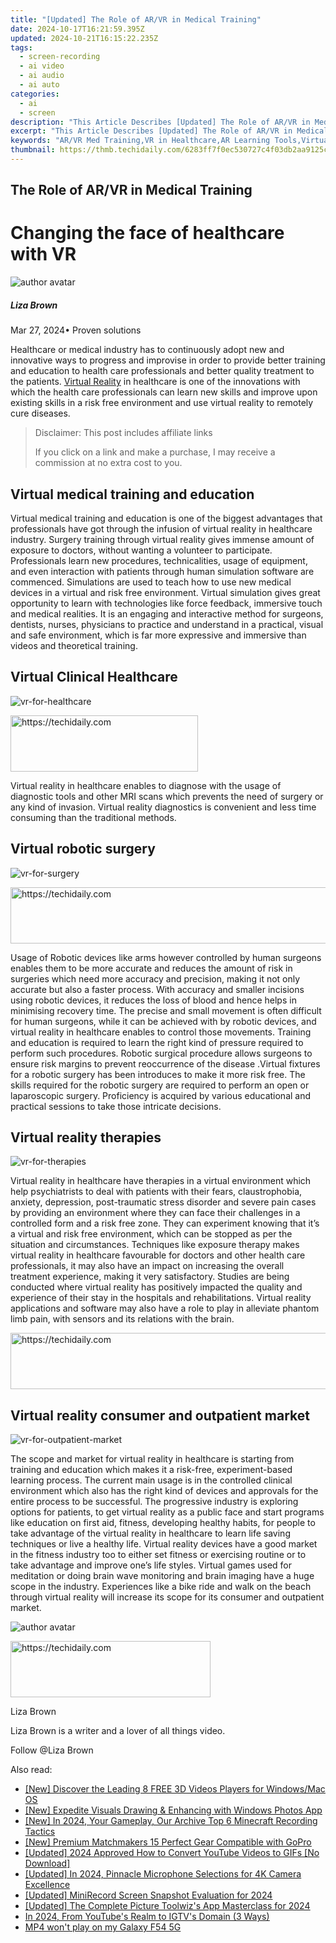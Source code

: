 ```yaml
---
title: "[Updated] The Role of AR/VR in Medical Training"
date: 2024-10-17T16:21:59.395Z
updated: 2024-10-21T16:15:22.235Z
tags: 
  - screen-recording
  - ai video
  - ai audio
  - ai auto
categories: 
  - ai
  - screen
description: "This Article Describes [Updated] The Role of AR/VR in Medical Training"
excerpt: "This Article Describes [Updated] The Role of AR/VR in Medical Training"
keywords: "AR/VR Med Training,VR in Healthcare,AR Learning Tools,Virtual Surgery Sims,Augmented Medical Practice,VR Medical Education,Immersive AR Therapy"
thumbnail: https://thmb.techidaily.com/6283ff7f0ec530727c4f03db2aa9125ca35be5851e40e3896cfafa881709bc60.png
---
```


## The Role of AR/VR in Medical Training

# Changing the face of healthcare with VR

![author avatar](https://lh5.googleusercontent.com/-AIMmjowaFs4/AAAAAAAAAAI/AAAAAAAAABc/Y5UmwDaI7HU/s250-c-k/photo.jpg)

##### Liza Brown

 Mar 27, 2024• Proven solutions

 Healthcare or medical industry has to continuously adopt new and innovative ways to progress and improvise in order to provide better training and education to health care professionals and better quality treatment to the patients. [Virtual Reality](https://tools.techidaily.com/wondershare/filmora/download/) in healthcare is one of the innovations with which the health care professionals can learn new skills and improve upon existing skills in a risk free environment and use virtual reality to remotely cure diseases.

>  Disclaimer: This post includes affiliate links
>
>  If you click on a link and make a purchase, I may receive a commission at no extra cost to you.
>

## Virtual medical training and education

 Virtual medical training and education is one of the biggest advantages that professionals have got through the infusion of virtual reality in healthcare industry. Surgery training through virtual reality gives immense amount of exposure to doctors, without wanting a volunteer to participate. Professionals learn new procedures, technicalities, usage of equipment, and even interaction with patients through human simulation software are commenced. Simulations are used to teach how to use new medical devices in a virtual and risk free environment. Virtual simulation gives great opportunity to learn with technologies like force feedback, immersive touch and medical realities. It is an engaging and interactive method for surgeons, dentists, nurses, physicians to practice and understand in a practical, visual and safe environment, which is far more expressive and immersive than videos and theoretical training.

## Virtual Clinical Healthcare

![vr-for-healthcare](https://images.wondershare.com/filmora/article-images/virtual-reality-for-healthcare.jpg)

<!-- affiliate ads begin -->
<a href="https://aligracehair.sjv.io/c/5597632/1938716/19272" target="_top" id="1938716">
  <img src="//a.impactradius-go.com/display-ad/19272-1938716" border="0" alt="https://techidaily.com" width="300" height="90"/>
</a>
<img height="0" width="0" src="https://aligracehair.sjv.io/i/5597632/1938716/19272" style="position:absolute;visibility:hidden;" border="0" />
<!-- affiliate ads end -->

 Virtual reality in healthcare enables to diagnose with the usage of diagnostic tools and other MRI scans which prevents the need of surgery or any kind of invasion. Virtual reality diagnostics is convenient and less time consuming than the traditional methods.

## Virtual robotic surgery

![vr-for-surgery](https://images.wondershare.com/filmora/article-images/virtual-reality-for-surgery.jpg)

<!-- affiliate ads begin -->
<a href="https://appsumo.8odi.net/c/5597632/2082526/7443" target="_top" id="2082526">
  <img src="//a.impactradius-go.com/display-ad/7443-2082526" border="0" alt="https://techidaily.com" width="728" height="90"/>
</a>
<img height="0" width="0" src="https://appsumo.8odi.net/i/5597632/2082526/7443" style="position:absolute;visibility:hidden;" border="0" />
<!-- affiliate ads end -->

 Usage of Robotic devices like arms however controlled by human surgeons enables them to be more accurate and reduces the amount of risk in surgeries which need more accuracy and precision, making it not only accurate but also a faster process. With accuracy and smaller incisions using robotic devices, it reduces the loss of blood and hence helps in minimising recovery time. The precise and small movement is often difficult for human surgeons, while it can be achieved with by robotic devices, and virtual reality in healthcare enables to control those movements. Training and education is required to learn the right kind of pressure required to perform such procedures. Robotic surgical procedure allows surgeons to ensure risk margins to prevent reoccurrence of the disease .Virtual fixtures for a robotic surgery has been introduces to make it more risk free. The skills required for the robotic surgery are required to perform an open or laparoscopic surgery. Proficiency is acquired by various educational and practical sessions to take those intricate decisions.

## Virtual reality therapies

![vr-for-therapies](https://images.wondershare.com/filmora/article-images/vitrural-reality-for-therapies.jpg)

 Virtual reality in healthcare have therapies in a virtual environment which help psychiatrists to deal with patients with their fears, claustrophobia, anxiety, depression, post-traumatic stress disorder and severe pain cases by providing an environment where they can face their challenges in a controlled form and a risk free zone. They can experiment knowing that it’s a virtual and risk free environment, which can be stopped as per the situation and circumstances. Techniques like exposure therapy makes virtual reality in healthcare favourable for doctors and other health care professionals, it may also have an impact on increasing the overall treatment experience, making it very satisfactory. Studies are being conducted where virtual reality has positively impacted the quality and experience of their stay in the hospitals and rehabilitations. Virtual reality applications and software may also have a role to play in alleviate phantom limb pain, with sensors and its relations with the brain.

<!-- affiliate ads begin -->
<a href="https://unicoeye.pxf.io/c/5597632/2134227/18498" target="_top" id="2134227">
  <img src="//a.impactradius-go.com/display-ad/18498-2134227" border="0" alt="https://techidaily.com" width="728" height="90"/>
</a>
<img height="0" width="0" src="https://unicoeye.pxf.io/i/5597632/2134227/18498" style="position:absolute;visibility:hidden;" border="0" />
<!-- affiliate ads end -->

## Virtual reality consumer and outpatient market

![vr-for-outpatient-market](https://images.wondershare.com/filmora/article-images/virtual-reality-for-outpatient-market.png)

 The scope and market for virtual reality in healthcare is starting from training and education which makes it a risk-free, experiment-based learning process. The current main usage is in the controlled clinical environment which also has the right kind of devices and approvals for the entire process to be successful. The progressive industry is exploring options for patients, to get virtual reality as a public face and start programs like education on first aid, fitness, developing healthy habits, for people to take advantage of the virtual reality in healthcare to learn life saving techniques or live a healthy life. Virtual reality devices have a good market in the fitness industry too to either set fitness or exercising routine or to take advantage and improve one’s life styles. Virtual games used for meditation or doing brain wave monitoring and brain imaging have a huge scope in the industry. Experiences like a bike ride and walk on the beach through virtual reality will increase its scope for its consumer and outpatient market.

![author avatar](https://lh5.googleusercontent.com/-AIMmjowaFs4/AAAAAAAAAAI/AAAAAAAAABc/Y5UmwDaI7HU/s250-c-k/photo.jpg)

<!-- affiliate ads begin -->
<a href="https://25home.pxf.io/c/5597632/2148647/16836" target="_top" id="2148647">
  <img src="//a.impactradius-go.com/display-ad/16836-2148647" border="0" alt="https://techidaily.com" width="320" height="90"/>
</a>
<img height="0" width="0" src="https://25home.pxf.io/i/5597632/2148647/16836" style="position:absolute;visibility:hidden;" border="0" />
<!-- affiliate ads end -->

Liza Brown

Liza Brown is a writer and a lover of all things video.

Follow @Liza Brown


<ins class="adsbygoogle"
     style="display:block"
     data-ad-format="autorelaxed"
     data-ad-client="ca-pub-7571918770474297"
     data-ad-slot="1223367746"></ins>



<ins class="adsbygoogle"
     style="display:block"
     data-ad-client="ca-pub-7571918770474297"
     data-ad-slot="8358498916"
     data-ad-format="auto"
     data-full-width-responsive="true"></ins>


<span class="atpl-alsoreadstyle">Also read:</span>
<div><ul>
<li><a href="https://fox-http.techidaily.com/new-discover-the-leading-8-free-3d-videos-players-for-windowsmac-os/"><u>[New] Discover the Leading 8 FREE 3D Videos Players for Windows/Mac OS</u></a></li>
<li><a href="https://some-knowledge.techidaily.com/new-expedite-visuals-drawing-and-enhancing-with-windows-photos-app/"><u>[New] Expedite Visuals Drawing & Enhancing with Windows Photos App</u></a></li>
<li><a href="https://screen-sharing-recording.techidaily.com/new-in-2024-your-gameplay-our-archive-top-6-minecraft-recording-tactics/"><u>[New] In 2024, Your Gameplay, Our Archive Top 6 Minecraft Recording Tactics</u></a></li>
<li><a href="https://fox-http.techidaily.com/new-premium-matchmakers-15-perfect-gear-compatible-with-gopro/"><u>[New] Premium Matchmakers 15 Perfect Gear Compatible with GoPro</u></a></li>
<li><a href="https://eaxpv-info.techidaily.com/updated-2024-approved-how-to-convert-youtube-videos-to-gifs-no-download/"><u>[Updated] 2024 Approved How to Convert YouTube Videos to GIFs [No Download]</u></a></li>
<li><a href="https://fox-http.techidaily.com/updated-in-2024-pinnacle-microphone-selections-for-4k-camera-excellence/"><u>[Updated] In 2024, Pinnacle Microphone Selections for 4K Camera Excellence</u></a></li>
<li><a href="https://screen-video-capture.techidaily.com/updated-minirecord-screen-snapshot-evaluation-for-2024/"><u>[Updated] MiniRecord Screen Snapshot Evaluation for 2024</u></a></li>
<li><a href="https://fox-http.techidaily.com/updated-the-complete-picture-toolwizs-app-masterclass-for-2024/"><u>[Updated] The Complete Picture Toolwiz's App Masterclass for 2024</u></a></li>
<li><a href="https://youtube-blog.techidaily.com/24-from-youtubes-realm-to-igtvs-domain-3-ways/"><u>In 2024, From YouTube's Realm to IGTV's Domain (3 Ways)</u></a></li>
<li><a href="https://review-topics.techidaily.com/mp4-wont-play-on-my-galaxy-f54-5g-by-aiseesoft-video-converter-play-mp4-on-android/"><u>MP4 won't play on my Galaxy F54 5G</u></a></li>
</ul></div>

